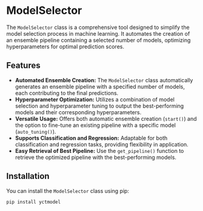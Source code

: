 # ModelSelector

The `ModelSelector` class is a comprehensive tool designed to simplify the model selection process in machine learning. It automates the creation of an ensemble pipeline containing a selected number of models, optimizing hyperparameters for optimal prediction scores.

## Features

- **Automated Ensemble Creation:** The `ModelSelector` class automatically generates an ensemble pipeline with a specified number of models, each contributing to the final predictions.
- **Hyperparameter Optimization:** Utilizes a combination of model selection and hyperparameter tuning to output the best-performing models and their corresponding hyperparameters.
- **Versatile Usage:** Offers both automatic ensemble creation (`start()`) and the option to fine-tune an existing pipeline with a specific model (`auto_tuning()`).
- **Supports Classification and Regression:** Adaptable for both classification and regression tasks, providing flexibility in application.
- **Easy Retrieval of Best Pipeline:** Use the `get_pipeline()` function to retrieve the optimized pipeline with the best-performing models.

## Installation

You can install the `ModelSelector` class using pip:

```bash
pip install yctmodel

